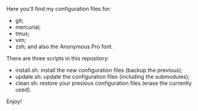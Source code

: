 Here you'll find my configuration files for:
  - git;
  - mercurial;
  - tmux;
  - vim;
  - zsh;
and also the Anonymous Pro font.

There are three scripts in this repository:
  - install.sh: install the new configuration files (backup the previous);
  - update.sh: update the configuration files (including the submodules);
  - clean.sh: restore your previous configuration files (erase the currently used).

Enjoy!
